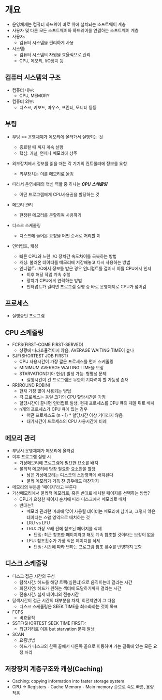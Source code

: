 # 개요
- 운영체제는 컴퓨터 하드웨어 바로 위에 설치되는 소프트웨어 계층
- 사용자 및 다른 모든 소프트웨어와 하드웨어를 연결하는 소프트웨어 계층
- 사용자:
  - 컴퓨터 시스템을 편리하게 사용
- 시스템:
  - 컴퓨터 시스템의 자원을 효율적으로 관리
  - CPU, 메모리, I/O장치 등

## 컴퓨터 시스템의 구조
- 컴퓨터 내부:
  - CPU, MEMORY
- 컴퓨터 외부:
  - 디스크, 키보드, 마우스, 프린터, 모니터 등등

## 부팅
- 부팅 == 운영체제가 메모리에 올라가서 실행되는 것
  - 종료될 때 까지 계속 실행
  - 핵심: 커널, 언제나 메모리에 상주
- 외부장치에서 정보를 읽을 때는 각 기기의 컨트롤러에 정보를 요청
  - 외부장치는 이를 메모리로 옮김
- 따라서 운영체제의 핵심 역할 중 하나는 ***CPU 스케줄링***
  - 어떤 프로그램에게 CPU사용권을 할당하는 것

- 메모리 관리
  - 한정된 메모리를 분할하여 사용하기

- 디스크 스케줄링
  - 디스크에 들어온 요청을 어떤 순서로 처리할 지

- 인터럽트, 캐싱
  - 빠른 CPU와 느린 I/O 장치간 속도차이를 극복하는 방법
  - 캐싱: 불러온 데이터를 메모리에 저장해놓고 다시 사용하는 방법
  - 인터럽트: I/O에서 정보를 받은 경우 인터럽트를 걸어서 이를 CPU에서 인지
    - 이후 해당 작업 계속 수행
    - 장치가 CPU에게 연락하는 방법
    - 인터럽트가 걸리면 프로그램 실행 중 바로 운영체제로 CPU가 넘어감

## 프로세스
- 실행중인 프로그램

## CPU 스케줄링
- FCFS(FIRST-COME FIRST-SERVED)
  - 상황에 따라효율적이지 않음, AVERAGE WAITING TIME이 높다
- SJF(SHORTEST JOB FIRST)
  - CPU 사용시간이 가장 짧은 프로세스를 먼저 스케줄링
  - MINIMUM AVERAGE WAITING TIME을 보장
  - STARVATION(기아 현상) 발생 가능: 형평성 문제
    - 실행시간이 긴 프로그램은 무한히 기다려야 할 가능성 존재
- RR(ROUND ROBIN)
  - 현재 가장 많이 사용되는 방법
  - 각 프로세스는 동일 크기의 CPU 할당시간을 가짐
  - 할당시간이 끝나면 인터럽트 발생, 현재 프로세스를 CPU 큐의 제일 뒤로 배치
  - n개의 프로세스가 CPU 큐에 있는 경우
    - 어떤 프로세스도 (n - 1) * 할당시간 이상 기다리지 않음
    - 대기시간이 프로세스의 CPU 사용시간에 비례

## 메모리 관리
- 부팅시 운영체제가 메모리에 올라감
- 이후 프로그램 실행 시
  - 가상메모리에 프로그램에 필요한 요소를 배치
  - 물리적 메모리에 당장 필요한 요소만을 할당
    - 남은 가상메모리는 디스크의 스왑영역에 배치된다
    - 물리 메모리가 가득 찬 경우에도 마찬가지
- 메모리의 부분을 '페이지'라고 부른다
- 가상메모리에서 물리적 메모리로, 혹은 반대로 배치될 페이지를 선택하는 방법?
  - CPU가 요청한 페이지 순서에 따라 디스크에서 메모리로 배치
  - 반대는?
    - 메모리 관리란 미래에 많이 사용될 데이터는 메모리에 남기고, 그렇지 않은 데이터는 스왑 영역으로 배치하는 것
    - LRU vs LFU
    - LRU: 가장 오래 전에 참조된 페이지를 삭제
      - 단점: 최근 참조한 페이지라고 해도 계속 참조할 것이라는 보장이 없음
    - LFU: 참조횟수가 가장 적은 페이지를 삭제
      - 단점: 시간에 따라 변하는 프로그램 참조 횟수를 반영하지 못함

## 디스크 스케줄링
- 디스크 접근 시간의 구성
  - 탐색시간: 헤드를 해당 트랙(실린더)으로 움직이는데 걸리는 시간
  - 회전지연: 헤드가 원하는 섹터에 도달하기까지 걸리는 시간
  - 전송시간: 실제 데이터의 전송시간
- 탐색시간이 접근 시간의 대부분을 차지, 회전지연이 그 다음
  - 디스크 스케줄링은 SEEK TIME을 최소화하는 것이 목표
- FCFS
  - 비효율적
- SSTF(SHORTEST SEEK TIME FIRST):
  - 최단거리로 이동 but starvation 문제 발생
- SCAN
  - 요즘방법
  - 헤드가 디스크의 한쪽 끝에서 다른쪽 끝으로 이동하며 가는 길목에 있는 모든 요청 처리

## 저장장치 계층구조와 캐싱(Caching)
- Caching: copying information into faster storage system
- CPU -> Registers - Cache Memory - Main memory 순으로 속도 빠름, 용량 적음
